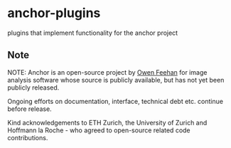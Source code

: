 # anchor-plugins

plugins that implement functionality for the anchor project

## Note

NOTE: Anchor is an open-source project by [Owen Feehan](http://www.owenfeehan.com) for image analysis software whose source is publicly available, but has not yet been publicly released.

Ongoing efforts on documentation, interface, technical debt etc. continue before release.

Kind acknowledgements to ETH Zurich, the University of Zurich and Hoffmann la Roche - who agreed to open-source related code contributions.
